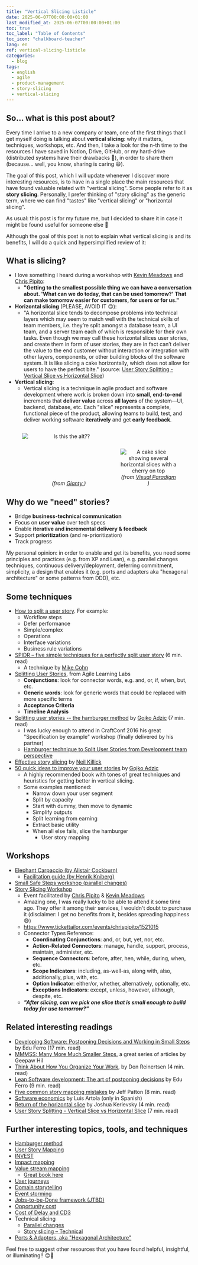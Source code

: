```yaml
---
title: "Vertical Slicing Listicle"
date: 2025-06-07T00:00:00+01:00
last_modified_at: 2025-06-07T00:00:00+01:00
toc: true
toc_label: "Table of Contents"
toc_icon: "chalkboard-teacher"
lang: en
ref: vertical-slicing-listicle
categories:
  - blog
tags:
  - english
  - agile
  - product-management
  - story-slicing
  - vertical-slicing
---
```


## So... what is this post about?

Every time I arrive to a new company or team, one of the first things that I get myself doing is talking about **vertical slicing**: why it matters, techniques, workshops, etc. And then, I take a look for the n-th time to the resources I have saved in Notion, Drive, GitHub, or my hard-drive (distributed systems have their drawbacks 🤣), in order to share them (because... well, you know, sharing is caring 😄).

The goal of this post, which I will update whenever I discover more interesting resources, is to have in a single place the main resources that have found valuable related with "vertical slicing". Some people refer to it as **story slicing**. Personally, I prefer thinking of "story slicing" as the generic term, where we can find "tastes" like "vertical slicing" or "horizontal slicing".

As usual: this post is for my future me, but I decided to share it in case it might be found useful for someone else 🙏

Although the goal of this post is not to explain what vertical slicing is and its benefits, I will do a quick and hypersimplified review of it:

## What is slicing?

- I love something I heard during a workshop with [Kevin Meadows](https://sessionize.com/kevin-meadows) and [Chris Pipito](https://chrispipito.com/):
  - **"Getting to the smallest possible thing we can have a conversation about. 'What can we do today, that can be used tomorrow?' That can make tomorrow easier for customers, for users or for us."**
- **Horizontal slicing** (PLEASE, AVOID IT 🙃):
  - "A horizontal slice tends to decompose problems into technical layers which may seem to match well with the technical skills of team members, i.e. they’re split amongst a database team, a UI team, and a server team each of which is responsible for their own tasks.
  Even though we may call these horizontal slices user stories, and create them in form of user stories, they are in fact can’t deliver the value to the end customer without interaction or integration with other layers, components, or other building blocks of the software system. It is like slicing a cake horizontally, which does not allow for users to have the perfect bite." (source: [User Story Splitting - Vertical Slice vs Horizontal Slice](https://www.visual-paradigm.com/scrum/user-story-splitting-vertical-slice-vs-horizontal-slice/))
- **Vertical slicing**:
  - Vertical slicing is a technique in agile product and software development where work is broken down into **small**, **end-to-end** increments that **deliver value** across **all layers** of the system—UI, backend, database, etc. Each "slice" represents a complete, functional piece of the product, allowing teams to build, test, and deliver working software **iteratively** and get **early feedback**.

<div style="display: flex;
            align-items: stretch;
            justify-content: center;
            gap: 1em;
            margin: 2em 0;">
  <figure style="display: flex;
                 flex-direction: column;
                 justify-content: space-between;
                 margin: 0;
                 text-align: center;
                 width: 50%;">
    <img src="{{ '/assets/images/vertical_slicing_1.png' | relative_url }}"
         alt="Is this the alt??"
         style="max-width:100%; height:auto;">
    <figcaption style="width: 100%; text-align: center; margin: 0;">
      <em>(from <a href="https://www.gianty.com/vertical-slice-game-development/"
         target="_blank" rel="noopener">
        Gianty
      </a>)</em>
    </figcaption>
  </figure>

  <figure style="display: flex;
                 flex-direction: column;
                 justify-content: space-between;
                 margin: 0;
                 text-align: center;
                 width: 30%;">
    <!-- here we add margin-top to push it down -->
    <img src="{{ '/assets/images/vertical_slicing_2.png' | relative_url }}"
         alt="A cake slice showing several horizontal slices with a cherry on top"
         style="max-width:100%; height:auto; margin-top:3em;">
    <figcaption style="width: 100%; text-align: center; margin: 0;">
      <em>(from <a href="https://www.visual-paradigm.com/scrum/user-story-splitting-vertical-slice-vs-horizontal-slice/"
         target="_blank" rel="noopener">
        Visual Paradigm
      </a>)</em>
    </figcaption>
  </figure>
</div>

## Why do we "need" stories?

- Bridge **business-technical communication**
- Focus on **user value** over tech specs
- Enable **iterative and incremental delivery & feedback**
- Support **prioritization** (and re-prioritization)
- Track progress

My personal opinion: in order to enable and get its benefits, you need some principles and practices (e.g. from XP and Lean), e.g. parallel changes techniques, continuous delivery/deployment, deferring commitment, simplicity, a design that enables it (e.g. ports and adapters aka "hexagonal architecture" or some patterns from DDD), etc.

## Some techniques

- [How to split a user story](https://www.humanizingwork.com/wp-content/uploads/2020/10/HW-Story-Splitting-Flowchart.pdf). For example:
  - Workflow steps
  - Defer performance
  - Simple/complex
  - Operations
  - Interface variations
  - Business rule variations
- [SPIDR – five simple techniques for a perfectly split user story](https://blogs.itemis.com/en/spidr-five-simple-techniques-for-a-perfectly-split-user-story) (6 min. read)
  - A technique by [Mike Cohn](https://www.mountaingoatsoftware.com/company/about-mike-cohn)
- [Splitting User Stories](https://www.agilelearninglabs.com/wp-content/uploads/2013/05/Splitting-User-Stories.pdf), from Agile Learning Labs
  - **Conjunctions**: look for connector words, e.g. and, or, if, when, but, etc.
  - **Generic words**: look for generic words that could be replaced with more specific terms
  - **Acceptance Criteria**
  - **Timeline Analysis**
- [Splitting user stories -- the hamburger method](https://gojko.net/2012/01/23/splitting-user-stories-the-hamburger-method/) by [Gojko Adzic](https://gojko.net/) (7 min. read)
  - I was lucky enough to attend in CraftConf 2016 his great "Specification by example" workshop (finally delivered by his partner)
  - [Hamburger technique to Split User Stories from Development team perspective](https://ancaonuta.medium.com/hamburger-method-to-split-user-stories-from-dev-team-perspective-d17aba58be02)
- [Effective story slicing](https://www.slideshare.net/slideshow/effective-story-slicing/31078074) by [Neil Killick](https://www.neilkillick.com/)
- [50 quick ideas to improve your user stories](https://www.goodreads.com/book/show/21411450-fifty-quick-ideas-to-improve-your-user-stories) by [Gojko Adzic](https://gojko.net/)
  - A highly recommended book with tones of great techniques and heuristics for getting better in vertical slicing.
  - Some examples mentioned:
    - Narrow down your user segment
    - Split by capacity
    - Start with dummy, then move to dynamic
    - Simplify outputs
    - Split learning from earning
    - Extract basic utility
    - When all else fails, slice the hamburger
      - User story mapping

## Workshops

- [Elephant Carpaccio (by Alistair Cockburn)](https://alistaircockburn.com/Elephant-Carpaccio)
  - [Facilitation guide (by Henrik Kniberg)](https://blog.crisp.se/2013/07/25/henrikkniberg/elephant-carpaccio-facilitation-guide)
- [Small Safe Steps workshop (parallel changes)](https://www.eferro.net/p/small-safe-steps-3s-workshop.html)
- [Story Slicing Workshop](https://www.linkedin.com/posts/jkmeadows_free-story-slicing-workshop-activity-7272369317571096576-uNyE/)
  - Event facilitated by [Chris Pipito](https://teamingwithsasquatch.com/) & [Kevin Meadows](https://www.linkedin.com/in/jkmeadows/)
  - Amazing one, I was really lucky to be able to attend it some time ago. They offer it among their services, I wouldn't doubt to purchase it (disclaimer: I get no benefits from it, besides spreading happiness 😅)
  - <https://www.tickettailor.com/events/chrispipito/1521015>
  - Connector Types Reference:
    - **Coordinating Conjunctions**: and, or, but, yet, nor, etc.
    - **Action-Related Connectors**: manage, handle, support, process, maintain, administer, etc.
    - **Sequence Connectors**: before, after, hen, while, during, when, etc.
    - **Scope Indicators**: including, as-well-as, along with, also, additionally, plus, with, etc.
    - **Option Indicator**: either/or, whether, alternatively, optionally, etc.
    - **Exceptions Indicators**: except, unless, however, although, despite, etc.
  - ***"After slicing, can we pick one slice that is small enough to build today for use tomorrow?"***

## Related interesting readings

- [Developing Software: Postponing Decisions and Working in Small Steps](https://www.eferro.net/2025/01/developing-software-postponing.html) by Edu Ferro (17 min. read)
- [MMMSS: Many More Much Smaller Steps](https://www.geepawhill.org/series/many-more-much-smaller-steps/), a great series of articles by Geepaw Hil
- [Think About How You Organize Your Work](https://docs.google.com/document/d/1bXAGIueSCZiclhVD_uNph4BzO47EHpkw/edit), by Don Reinertsen (4 min. read)
- [Lean Software development: The art of postponing decisions](https://www.eferro.net/2022/08/software-development-art-of-postponing.html) by Edu Ferro (9 min. read)
- [Five common story mapping mistakes](https://jpattonassociates.com/5-story-mapping-mistakes/) by Jeff Patton (8 min. read)
- [Software economics](https://leanpub.com/software-economics) by Luis Artola (only in Spanish)
- [Return of the horizontal slice](https://www.industriallogic.com/blog/return-of-the-horizontal-slice/) by Joshua Kerievsky (4 min. read)
- [User Story Splitting - Vertical Slice vs Horizontal Slice](https://www.visual-paradigm.com/scrum/user-story-splitting-vertical-slice-vs-horizontal-slice/) (7 min. read)

## Further interesting topics, tools, and techniques

- [Hamburger method](https://gojko.net/2012/01/23/splitting-user-stories-the-hamburger-method/)
- [User Story Mapping](https://jpattonassociates.com/story-mapping/)
- [INVEST](https://en.wikipedia.org/wiki/INVEST_(mnemonic))
- [Impact mapping](https://www.impactmapping.org/)
- [Value stream mapping](https://en.wikipedia.org/wiki/Value-stream_mapping)
  - [Great book here](https://www.goodreads.com/book/show/17718225-value-stream-mapping)
- [User journeys](https://www.nngroup.com/articles/user-journeys-vs-user-flows/)
- [Domain storytelling](http://www.domainstorytelling.org/)
- [Event storming](https://www.eventstorming.com/)
- [Jobs-to-be-Done framework (JTBD)](https://jobstobedone.org/)
- [Opportunity cost](https://en.wikipedia.org/wiki/Opportunity_cost)
- [Cost of Delay and CD3](https://blackswanfarming.com/cost-of-delay-divided-by-duration/)
- Technical slicing
  - [Parallel changes](https://martinfowler.com/bliki/ParallelChange.html)
  - [Story slicing – Technical](https://iadb.notion.site/Story-slicing-Technical-0db4467761e842a883b4b80462b7c01d)
- [Ports & Adapters, aka "Hexagonal Architecture"](https://alistair.cockburn.us/hexagonal-architecture)

Feel free to suggest other resources that you have found helpful, insightful, or illuminating!! 😊🙏
